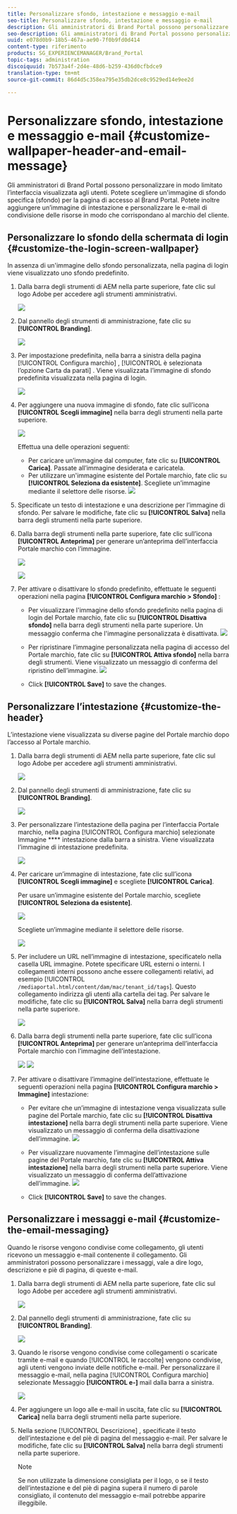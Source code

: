 ```yaml
---
title: Personalizzare sfondo, intestazione e messaggio e-mail
seo-title: Personalizzare sfondo, intestazione e messaggio e-mail
description: Gli amministratori di Brand Portal possono personalizzare in modo limitato l’interfaccia visualizzata agli utenti. Potete scegliere un'immagine di sfondo specifica (sfondo) per la pagina di accesso al Brand Portal. Potete inoltre aggiungere un’immagine di intestazione e personalizzare le e-mail di condivisione delle risorse in modo che corrispondano al marchio del cliente.
seo-description: Gli amministratori di Brand Portal possono personalizzare in modo limitato l’interfaccia visualizzata agli utenti. Potete scegliere un'immagine di sfondo specifica (sfondo) per la pagina di accesso al Brand Portal. Potete inoltre aggiungere un’immagine di intestazione e personalizzare le e-mail di condivisione delle risorse in modo che corrispondano al marchio del cliente.
uuid: e078d0b9-18b5-467a-ae90-7f0b9fd0d414
content-type: riferimento
products: SG_EXPERIENCEMANAGER/Brand_Portal
topic-tags: administration
discoiquuid: 7b573a4f-2d4e-48d6-b259-436d0cfbdce9
translation-type: tm+mt
source-git-commit: 86d4d5c358ea795e35db2dce8c9529ed14e9ee2d

---
```



# Personalizzare sfondo, intestazione e messaggio e-mail {#customize-wallpaper-header-and-email-message}

Gli amministratori di Brand Portal possono personalizzare in modo limitato l’interfaccia visualizzata agli utenti. Potete scegliere un'immagine di sfondo specifica (sfondo) per la pagina di accesso al Brand Portal. Potete inoltre aggiungere un’immagine di intestazione e personalizzare le e-mail di condivisione delle risorse in modo che corrispondano al marchio del cliente.

## Personalizzare lo sfondo della schermata di login {#customize-the-login-screen-wallpaper}

In assenza di un'immagine dello sfondo personalizzata, nella pagina di login viene visualizzato uno sfondo predefinito.

1. Dalla barra degli strumenti di AEM nella parte superiore, fate clic sul logo Adobe per accedere agli strumenti amministrativi.

   ![](assets/aemlogo.png)

1. Dal pannello degli strumenti di amministrazione, fate clic su **[!UICONTROL Branding]**.


   ![](assets/admin-tools-panel-10.png)

1. Per impostazione predefinita, nella barra a sinistra della pagina [!UICONTROL Configura marchio] , [!UICONTROL è selezionata l’opzione Carta da parati] . Viene visualizzata l’immagine di sfondo predefinita visualizzata nella pagina di login.

   ![](assets/default_wallpaper.png)

1. Per aggiungere una nuova immagine di sfondo, fate clic sull’icona **[!UICONTROL Scegli immagine]** nella barra degli strumenti nella parte superiore.

   ![](assets/choose_wallpaperimage.png)

   Effettua una delle operazioni seguenti:

   * Per caricare un’immagine dal computer, fate clic su **[!UICONTROL Carica]**. Passate all’immagine desiderata e caricatela.
   * Per utilizzare un'immagine esistente del Portale marchio, fate clic su **[!UICONTROL Seleziona da esistente]**. Scegliete un’immagine mediante il selettore delle risorse.
   ![](assets/asset-picker.png)

1. Specificate un testo di intestazione e una descrizione per l’immagine di sfondo. Per salvare le modifiche, fate clic su **[!UICONTROL Salva]** nella barra degli strumenti nella parte superiore.

1. Dalla barra degli strumenti nella parte superiore, fate clic sull’icona **[!UICONTROL Anteprima]** per generare un’anteprima dell’interfaccia Portale marchio con l’immagine.

   ![](assets/chlimage_1.png)

   ![](assets/custom-wallpaper-preview.png)

1. Per attivare o disattivare lo sfondo predefinito, effettuate le seguenti operazioni nella pagina **[!UICONTROL Configura marchio &gt; Sfondo]** :

   * Per visualizzare l'immagine dello sfondo predefinito nella pagina di login del Portale marchio, fate clic su **[!UICONTROL Disattiva sfondo]** nella barra degli strumenti nella parte superiore. Un messaggio conferma che l'immagine personalizzata è disattivata.
   ![](assets/chlimage_1-1.png)

   * Per ripristinare l’immagine personalizzata nella pagina di accesso del Portale marchio, fate clic su **[!UICONTROL Attiva sfondo]** nella barra degli strumenti. Viene visualizzato un messaggio di conferma del ripristino dell’immagine.
   ![](assets/chlimage_1-2.png)

   * Click **[!UICONTROL Save]** to save the changes.



## Personalizzare l’intestazione {#customize-the-header}

L’intestazione viene visualizzata su diverse pagine del Portale marchio dopo l’accesso al Portale marchio.

1. Dalla barra degli strumenti di AEM nella parte superiore, fate clic sul logo Adobe per accedere agli strumenti amministrativi.

   ![](assets/aemlogo.png)

1. Dal pannello degli strumenti di amministrazione, fate clic su **[!UICONTROL Branding]**.

   ![](assets/admin-tools-panel-11.png)

1. Per personalizzare l’intestazione della pagina per l’interfaccia Portale marchio, nella pagina [!UICONTROL Configura marchio] selezionate Immagine **** intestazione dalla barra a sinistra. Viene visualizzata l’immagine di intestazione predefinita.

   ![](assets/default-header.png)

1. Per caricare un’immagine di intestazione, fate clic sull’icona **[!UICONTROL Scegli immagine]** e scegliete **[!UICONTROL Carica]**.

   Per usare un’immagine esistente del Portale marchio, scegliete **[!UICONTROL Seleziona da esistente]**.

   ![](assets/choose_wallpaperimage-1.png)

   Scegliete un’immagine mediante il selettore delle risorse.

   ![](assets/asset-picker-header.png)

1. Per includere un URL nell’immagine di intestazione, specificatelo nella casella URL  immagine. Potete specificare URL esterni o interni. I collegamenti interni possono anche essere collegamenti relativi, ad esempio
   [!UICONTROL `/mediaportal.html/content/dam/mac/tenant_id/tags`].
Questo collegamento indirizza gli utenti alla cartella dei tag.
Per salvare le modifiche, fate clic su **[!UICONTROL Salva]** nella barra degli strumenti nella parte superiore.

   ![](assets/configure_brandingheaderimageurl.png)

1. Dalla barra degli strumenti nella parte superiore, fate clic sull’icona **[!UICONTROL Anteprima]** per generare un’anteprima dell’interfaccia Portale marchio con l’immagine dell’intestazione.

   ![](assets/chlimage_1-3.png)
   ![](assets/custom_header_preview.png)

1. Per attivare o disattivare l’immagine dell’intestazione, effettuate le seguenti operazioni nella pagina **[!UICONTROL Configura marchio &gt; Immagine]** intestazione:

   * Per evitare che un’immagine di intestazione venga visualizzata sulle pagine del Portale marchio, fate clic su **[!UICONTROL Disattiva intestazione]** nella barra degli strumenti nella parte superiore. Viene visualizzato un messaggio di conferma della disattivazione dell’immagine.
   ![](assets/chlimage_1-4.png)

   * Per visualizzare nuovamente l’immagine dell’intestazione sulle pagine del Portale marchio, fate clic su **[!UICONTROL Attiva intestazione]** nella barra degli strumenti nella parte superiore. Viene visualizzato un messaggio di conferma dell’attivazione dell’immagine.
   ![](assets/chlimage_1-5.png)

   * Click **[!UICONTROL Save]** to save the changes.



## Personalizzare i messaggi e-mail {#customize-the-email-messaging}

Quando le risorse vengono condivise come collegamento, gli utenti ricevono un messaggio e-mail contenente il collegamento. Gli amministratori possono personalizzare i messaggi, vale a dire logo, descrizione e piè di pagina, di queste e-mail.

1. Dalla barra degli strumenti di AEM nella parte superiore, fate clic sul logo Adobe per accedere agli strumenti amministrativi.

   ![](assets/aemlogo.png)

1. Dal pannello degli strumenti di amministrazione, fate clic su **[!UICONTROL Branding]**.

   ![](assets/admin-tools-panel-12.png)

1. Quando le risorse vengono condivise come collegamenti o scaricate tramite e-mail e quando [!UICONTROL le raccolte] vengono condivise, agli utenti vengono inviate delle notifiche e-mail. Per personalizzare il messaggio e-mail, nella pagina [!UICONTROL Configura marchio] selezionate Messaggio **[!UICONTROL e-]** mail dalla barra a sinistra.

   ![](assets/configure-branding-page-email.png)

1. Per aggiungere un logo alle e-mail in uscita, fate clic su **[!UICONTROL Carica]** nella barra degli strumenti nella parte superiore.

1. Nella sezione [!UICONTROL Descrizione] , specificate il testo dell’intestazione e del piè di pagina del messaggio e-mail. Per salvare le modifiche, fate clic su **[!UICONTROL Salva]** nella barra degli strumenti nella parte superiore.

   >[!NOTE]
   >
   >Se non utilizzate la dimensione consigliata per il logo, o se il testo dell’intestazione e del piè di pagina supera il numero di parole consigliato, il contenuto del messaggio e-mail potrebbe apparire illeggibile.
